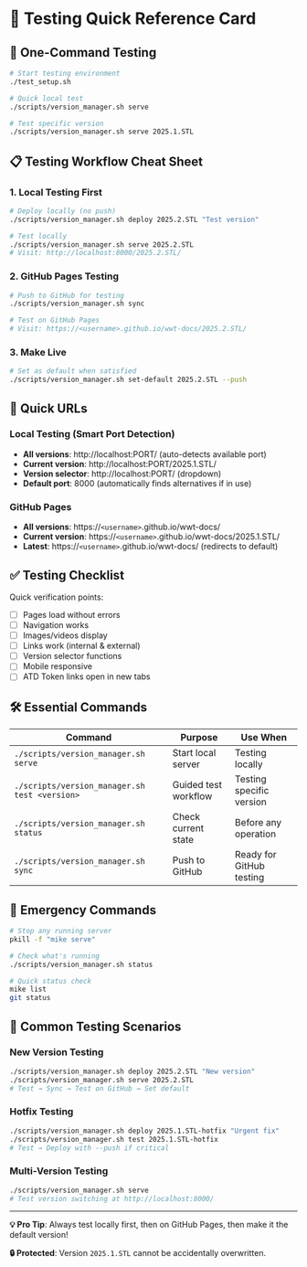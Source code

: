 # 🧪 Testing Quick Reference Card

## 🚀 One-Command Testing

```bash
# Start testing environment
./test_setup.sh

# Quick local test
./scripts/version_manager.sh serve

# Test specific version
./scripts/version_manager.sh serve 2025.1.STL
```

## 📋 Testing Workflow Cheat Sheet

### 1. Local Testing First
```bash
# Deploy locally (no push)
./scripts/version_manager.sh deploy 2025.2.STL "Test version"

# Test locally
./scripts/version_manager.sh serve 2025.2.STL
# Visit: http://localhost:8000/2025.2.STL/
```

### 2. GitHub Pages Testing
```bash
# Push to GitHub for testing
./scripts/version_manager.sh sync

# Test on GitHub Pages
# Visit: https://<username>.github.io/wwt-docs/2025.2.STL/
```

### 3. Make Live
```bash
# Set as default when satisfied
./scripts/version_manager.sh set-default 2025.2.STL --push
```

## 🔗 Quick URLs

### Local Testing (Smart Port Detection)
- **All versions**: http://localhost:PORT/ (auto-detects available port)
- **Current version**: http://localhost:PORT/2025.1.STL/
- **Version selector**: http://localhost:PORT/ (dropdown)
- **Default port**: 8000 (automatically finds alternatives if in use)

### GitHub Pages
- **All versions**: https://`<username>`.github.io/wwt-docs/
- **Current version**: https://`<username>`.github.io/wwt-docs/2025.1.STL/
- **Latest**: https://`<username>`.github.io/wwt-docs/ (redirects to default)

## ✅ Testing Checklist

Quick verification points:
- [ ] Pages load without errors
- [ ] Navigation works
- [ ] Images/videos display
- [ ] Links work (internal & external)
- [ ] Version selector functions
- [ ] Mobile responsive
- [ ] ATD Token links open in new tabs

## 🛠️ Essential Commands

| Command | Purpose | Use When |
|---------|---------|----------|
| `./scripts/version_manager.sh serve` | Start local server | Testing locally |
| `./scripts/version_manager.sh test <version>` | Guided test workflow | Testing specific version |
| `./scripts/version_manager.sh status` | Check current state | Before any operation |
| `./scripts/version_manager.sh sync` | Push to GitHub | Ready for GitHub testing |

## 🚨 Emergency Commands

```bash
# Stop any running server
pkill -f "mike serve"

# Check what's running
./scripts/version_manager.sh status

# Quick status check
mike list
git status
```

## 🎯 Common Testing Scenarios

### New Version Testing
```bash
./scripts/version_manager.sh deploy 2025.2.STL "New version"
./scripts/version_manager.sh serve 2025.2.STL
# Test → Sync → Test on GitHub → Set default
```

### Hotfix Testing
```bash
./scripts/version_manager.sh deploy 2025.1.STL-hotfix "Urgent fix"
./scripts/version_manager.sh test 2025.1.STL-hotfix
# Test → Deploy with --push if critical
```

### Multi-Version Testing
```bash
./scripts/version_manager.sh serve
# Test version switching at http://localhost:8000/
```

---

**💡 Pro Tip**: Always test locally first, then on GitHub Pages, then make it the default version!

**🔒 Protected**: Version `2025.1.STL` cannot be accidentally overwritten.
